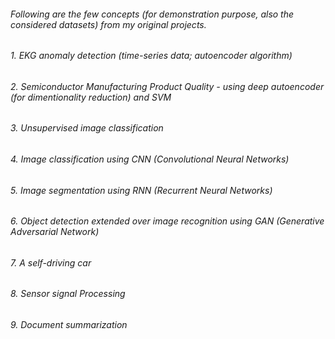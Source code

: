 ######  Following are the few concepts (for demonstration purpose, also the considered datasets) from my original projects.
######  1. EKG anomaly detection (time-series data; autoencoder algorithm)
######  2. Semiconductor Manufacturing Product Quality - using deep autoencoder (for dimentionality reduction) and SVM 
######  3. Unsupervised image classification 
######  4. Image classification using CNN (Convolutional Neural Networks)
######  5. Image segmentation using RNN (Recurrent Neural Networks)
######  6. Object detection extended over image recognition using GAN (Generative Adversarial Network)
######  7. A self-driving car 
######  8. Sensor signal Processing
######  9. Document summarization 




